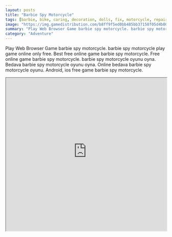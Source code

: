 ```yaml
---
layout: posts
title: "Barbie Spy Motorcycle"
tags: [barbie, bike, caring, decoration, dolls, fix, motorcycle, repair, simulation, squad, workshop, spy, free, online, games, oyna, game, free, games, play, play, games]
image: "https://img.gamedistribution.com/b8ff9f5ed0bb485bb37158f05d4b00b7.jpg"
summary: "Play Web Browser Game barbie spy motorcycle. barbie spy motorcycle play game online only free. Best free online game barbie spy motorcycle. Free online game barbie spy motorcycle. barbie spy motorcycle oyunu oyna. Bedava barbie spy motorcycle oyunu oyna. Online bedava barbie spy motorcycle oyunu. Android, ios free game barbie spy motorcycle."
category: "Adventure"
---
```


Play Web Browser Game barbie spy motorcycle. barbie spy motorcycle play game online only free. Best free online game barbie spy motorcycle. Free online game barbie spy motorcycle. barbie spy motorcycle oyunu oyna. Bedava barbie spy motorcycle oyunu oyna. Online bedava barbie spy motorcycle oyunu. Android, ios free game barbie spy motorcycle.

<iframe width="100%" height="480px;" src="https://flash.gamedistribution.com?game=b8ff9f5ed0bb485bb37158f05d4b00b7"></iframe>